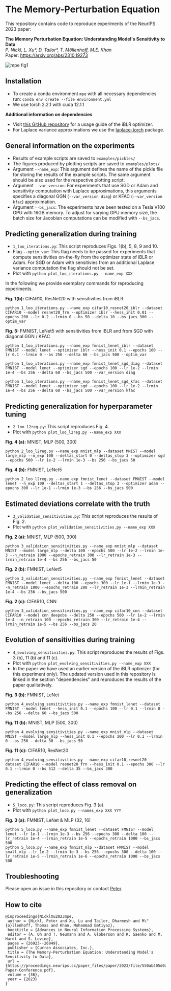 # The Memory-Perturbation Equation 

This repository contains code to reproduce experiments of the NeurIPS 2023 paper:

**The Memory Perturbation Equation: Understanding Model's Sensitivity to Data**  
*P. Nickl, L. Xu\*, D. Tailor\*, T. Möllenhoff, M.E. Khan*\
Paper: https://arxiv.org/abs/2310.19273

![mpe fig1](https://github.com/pnickl/mpe-code-release/blob/main/fig1.png)

## Installation

- To create a conda environment `mpe` with all necessary dependencies run: `conda env create --file environment.yml`
- We use torch 2.2.1 with cuda 12.1.1

**Additional information on dependencies**

- Visit [this GitHub repository](https://github.com/team-approx-bayes/ivon) for a usage guide of the iBLR optimizer.
- For Laplace variance approximations we use the [laplace-torch](https://aleximmer.github.io/Laplace/) package. 

## General information on the experiments

- Results of example scripts are saved to `examples/pickles/`
- The figures produced by plotting scripts are saved to `examples/plots/`
- Argument `--name_exp`: This argument defines the name of the pickle file for storing the results of the example scripts. The same argument should be also used for the respective plotting script.
- Argument `--var_version`: For experiments that use SGD or Adam and sensitivity computation with Laplace approximations, this arguments specifies a diagonal GGN (`--var_version diag`) or KFAC (`--var_version kfac`) approximation.
- Argument `--bs_jacs`: The experiments have been tested on a Tesla V100 GPU with 16GB memory. To adjust for varying GPU memory size, the batch size for Jacobian computations can be modified with `--bs_jacs`. 

## Predicting generalization during training 

- `1_loo_iterations.py`: This script reproduces Figs. 1(b), 5, 8, 9 and 10.
- Flag `--optim_var`: This flag needs to be passed for experiments that compute sensitivities on-the-fly from the optimizer state of iBLR or Adam. For SGD or Adam with sensitivies from an additional Laplace variance computation the flag should not be set.
- Plot with `python plot_loo_iterations.py --name_exp XXX`

In the following we provide exemplary commands for reproducing experiments. 

**Fig. 1(b):** CIFAR10, ResNet20 with sensitivities from iBLR
```
python 1_loo_iterations.py --name_exp cifar10_resnet20_iblr --dataset CIFAR10 --model resnet20_frn --optimizer iblr --hess_init 0.01 --epochs 200 --lr 0.2 --lrmin 0 --bs 50 --delta 10 --bs_jacs 300 --optim_var
```

**Fig. 5:** FMNIST, LeNet5 with sensitivities from iBLR and from SGD with diagonal GGN / KFAC
```
python 1_loo_iterations.py --name_exp fmnist_lenet_iblr --dataset FMNIST --model lenet --optimizer iblr --hess_init 0.1 --epochs 100 --lr 0.1 --lrmin 0 --bs 256 --delta 60 --bs_jacs 500 --optim_var
```
```
python 1_loo_iterations.py --name_exp fmnist_lenet_sgd_diag --dataset FMNIST --model lenet --optimizer sgd --epochs 100 --lr 1e-2 --lrmin 1e-4 --bs 256 --delta 60 --bs_jacs 500 --var_version diag
```
```
python 1_loo_iterations.py --name_exp fmnist_lenet_sgd_kfac --dataset FMNIST --model lenet --optimizer sgd --epochs 100 --lr 1e-2 --lrmin 1e-4 --bs 256 --delta 60 --bs_jacs 500 --var_version kfac
```

## Predicting generalization for hyperparameter tuning ##

- `2_loo_l2reg.py`: This script reproduces Fig. 4.
- Plot with `python plot_loo_l2reg.py --name_exp XXX`

**Fig. 4 (a):** MNIST, MLP (500, 300)
```
python 2_loo_l2reg.py --name_exp mnist_mlp --dataset MNIST --model large_mlp --n_exp 100 --deltas_start 0 --deltas_stop 3 --optimizer sgd --epochs 500 --lr 1e-2 --lrmin 1e-3 --bs 256 --bs_jacs 50
```
**Fig. 4 (b):** FMNIST, LeNet5
```
python 2_loo_l2reg.py --name_exp fmnist_lenet --dataset FMNIST --model lenet --n_exp 100 --deltas_start 1 --deltas_stop 3 --optimizer adam --epochs 300 --lr 1e-1 --lrmin 1e-3 --bs 256 --bs_jacs 500
```

## Estimated deviations correlate with the truth ##

- `3_validation_sensitivities.py`: This script reproduces the results of Fig. 2.
- Plot with `python plot_validation_sensitivities.py --name_exp XXX`

**Fig. 2 (a):** MNIST, MLP (500, 300)
```
python 3_validation_sensitivities.py --name_exp mnist_mlp --dataset MNIST --model large_mlp --delta 100 --epochs 500 --lr 1e-2 --lrmin 1e-3 --n_retrain 1000 --epochs_retrain 300 --lr_retrain 1e-3 --lrmin_retrain 1e-4 --bs 256 --bs_jacs 50
```
**Fig. 2 (b):** FMNIST, LeNet5
```
python 3_validation_sensitivities.py --name_exp fmnist_lenet --dataset FMNIST --model lenet --delta 100 --epochs 300 --lr 1e-1 --lrmin 1e-3 --n_retrain 1000 --epochs_retrain 200 --lr_retrain 1e-3 --lrmin_retrain 1e-4 --bs 256 --bs_jacs 500
```
**Fig. 2 (c):** CIFAR10, CNN
```
python 3_validation_sensitivities.py --name_exp cifar10_cnn --dataset CIFAR10 --model cnn_deepobs --delta 250 --epochs 500 --lr 1e-2 --lrmin 1e-4 --n_retrain 100 --epochs_retrain 300 --lr_retrain 1e-4 --lrmin_retrain 1e-5 --bs 256 --bs_jacs 20
```

## Evolution of sensitivities during training ##

- `4_evolving_sensitivities.py`: This script reproduces the results of Figs. 3 (b), 11 (b) and 11 (c).
- Plot with `python plot_evolving_sensitivities.py --name_exp XXX`
- In the paper we have used an earlier version of the iBLR optimizer (for this experiment only). The updated version used in this repository is linked in the section "dependencies" and reproduces the results of the paper qualitatively.

**Fig. 3 (b):** FMNIST, LeNet
```
python 4_evolving_sensitivities.py --name_exp fmnist_lenet --dataset FMNIST --model lenet --hess_init 0.1 --epochs 100 --lr 0.1 --lrmin 0 --bs 256 --delta 60 --bs_jacs 500
```
**Fig. 11 (b):** MNIST, MLP (500, 300)
```
python 4_evolving_sensitivities.py --name_exp mnist_mlp --dataset MNIST --model large_mlp --hess_init 0.1 --epochs 100 --lr 0.1 --lrmin 0 --bs 256 --delta 30 --bs_jacs 50
```
**Fig. 11 (c):** CIFAR10, ResNet20
```
python 4_evolving_sensitivities.py --name_exp cifar10_resnet20 --dataset CIFAR10 --model resnet20_frn --hess_init 0.1 --epochs 300 --lr 0.1 --lrmin 0 --bs 512 --delta 35 --bs_jacs 300
```

## Predicting the effect of class removal on generalization ##
- `5_loco.py`: This script reproduces Fig. 3 (a).
- Plot with `python plot_loco.py --names_exp XXX YYY` 

**Fig. 3 (a):** FMNIST, LeNet & MLP (32, 16)
```
python 5_loco.py --name_exp fmnist_lenet --dataset FMNIST --model lenet --lr 1e-1 --lrmin 1e-3 --bs 256 --epochs 300 --delta 100 --lr_retrain 1e-4 --lrmin_retrain 1e-5 --epochs_retrain 1000 --bs_jacs 500
python 5_loco.py --name_exp fmnist_mlp --dataset FMNIST --model small_mlp --lr 1e-2 --lrmin 1e-3 --bs 256 --epochs 300 --delta 100 --lr_retrain 1e-5 --lrmin_retrain 1e-6 --epochs_retrain 1000 --bs_jacs 500
```

## Troubleshooting

Please open an issue in this repository or contact [Peter](mailto:peter.nickl@riken.jp).

## How to cite

```
@inproceedings{NicklXu2023mpe,
 author = {Nickl, Peter and Xu, Lu and Tailor, Dharmesh and M\"{o}llenhoff, Thomas and Khan, Mohammad Emtiyaz},
 booktitle = {Advances in Neural Information Processing Systems},
 editor = {A. Oh and T. Neumann and A. Globerson and K. Saenko and M. Hardt and S. Levine},
 pages = {26923--26949},
 publisher = {Curran Associates, Inc.},
 title = {The Memory-Perturbation Equation: Understanding Model's Sensitivity to Data},
 url = {https://proceedings.neurips.cc/paper_files/paper/2023/file/550ab405d0addd3de5b70e57b44878df-Paper-Conference.pdf},
 volume = {36},
 year = {2023}
}
```
